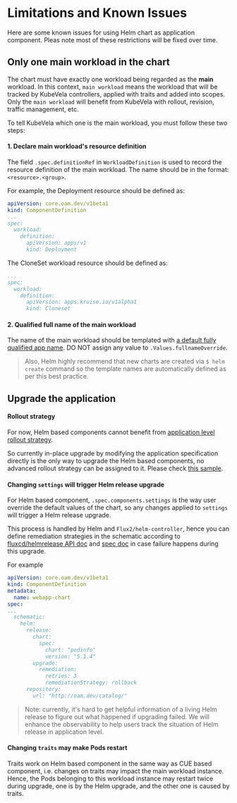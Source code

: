 # Limitations and Known Issues

Here are some known issues for using Helm chart as application component. Pleas note most of these restrictions will be fixed over time.

## Only one main workload in the chart

The chart must have exactly one workload being regarded as the **main** workload. In this context, `main workload` means the workload that will be tracked by KubeVela controllers, applied with traits and added into scopes. Only the `main workload` will benefit from KubeVela with rollout, revision, traffic management, etc.

To tell KubeVela which one is the main workload, you must follow these two steps:

#### 1. Declare main workload's resource definition

The field `.spec.definitionRef` in `WorkloadDefinition` is used to record the
resource definition of the main workload. 
The name should be in the format: `<resource>.<group>`. 
 
For example, the Deployment resource should be defined as:
```yaml
apiVersion: core.oam.dev/v1beta1
kind: ComponentDefinition
...
spec:
  workload:
    definition:
      apiVersion: apps/v1
      kind: Deployment
```
The CloneSet workload resource should be defined as:
```yaml
...
spec:
  workload:
    definition:
      apiVersion: apps.kruise.io/v1alpha1
      kind: Cloneset
```

#### 2. Qualified full name of the main workload

The name of the main workload should be templated with [a default fully
qualified app
name](https://github.com/helm/helm/blob/543364fba59b0c7c30e38ebe0f73680db895abb6/pkg/chartutil/create.go#L415). DO NOT assign any value to `.Values.fullnameOverride`.

> Also, Helm highly recommend that new charts are created via `$ helm create` command so the template names are automatically defined as per this best practice.

## Upgrade the application

#### Rollout strategy

For now, Helm based components cannot benefit from [application level rollout strategy](https://github.com/oam-dev/kubevela/blob/master/design/vela-core/rollout-design.md#applicationdeployment-workflow).

So currently in-place upgrade by modifying the application specification directly is the only way to upgrade the Helm based components, no advanced rollout strategy can be assigned to it. Please check [this sample](./trait.md#update-an-applicatiion).

#### Changing `settings` will trigger Helm release upgrade

For Helm based component, `.spec.components.settings` is the way user override the default values of the chart, so any changes applied to `settings` will trigger a Helm release upgrade.

This process is handled by Helm and `Flux2/helm-controller`, hence you can define remediation
strategies in the schematic according to [fluxcd/helmrelease API
doc](https://github.com/fluxcd/helm-controller/blob/main/docs/api/helmrelease.md#upgraderemediation)
and [spec doc](https://toolkit.fluxcd.io/components/helm/helmreleases/#configuring-failure-remediation) 
in case failure happens during this upgrade.

For example
```yaml
apiVersion: core.oam.dev/v1beta1
kind: ComponentDefinition
metadata:
  name: webapp-chart
spec:
...
  schematic:
    helm:
      release:
        chart:
          spec:
            chart: "podinfo"
            version: "5.1.4"
        upgrade:
          remediation:
            retries: 3 
            remediationStrategy: rollback
      repository:
        url: "http://oam.dev/catalog/"

```

> Note: currently, it's hard to get helpful information of a living Helm release to figure out what happened if upgrading failed. We will enhance the observability to help users track the situation of Helm release in application level.

#### Changing `traits` may make Pods restart

Traits work on Helm based component in the same way as CUE based component, i.e. changes on traits may impact the main workload instance. Hence, the Pods belonging to this workload instance may restart twice during upgrade, one is by the Helm upgrade, and the other one is caused by traits.
